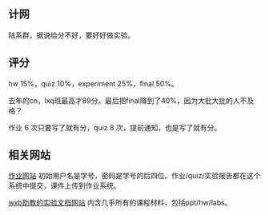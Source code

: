## 计网
陆系群，据说给分不好，要好好做实验。


## 评分
hw 15%，quiz 10%，experiment 25%，final 50%。

去年的cn，lxq班最高才89分。最后把final降到了40%，因为大批大批的人不及格？

作业 6 次只要写了就有分，quiz 8 次，提前通知，也是写了就有分。


## 相关网站
[作业网站](http://10.214.0.253/network/exercise/index.php) 初始用户名是学号，密码是学号的后四位。作业/quiz/实验报告都在这个系统中提交，课件上传到作业系统。

[wxb助教的实验文档网站](https://zjucomp.net) 内含几乎所有的课程材料，包括ppt/hw/labs。

